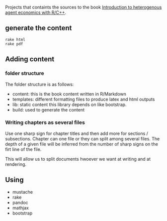 Projects that containts the sources to the book [Introduction to heterogenous agent economics with R/C++](http://tlamadon.github.io/econr-notes/DataTable.html). 

## generate the content

    rake html
    rake pdf

## Adding content

### folder structure

The folder structure is as follows:

 - content:   this is the book content written in R/Markdown
 - templates: different formatting files to produce latex and html outputs
 - lib:       static content this library depends on like bootstrap.
 - build:     used to generate the content


### Writing chapters as several files

Use one sharp sign for chapter titles and then add more for sections / subsections. Chapter can one file or they can split among several files. The depth of a given file will be inferred from the number of sharp signs on the firt line of the file.

This will allow us to split documents hwoever we want at writing and at rendering.

## Using

 - mustache
 - rake
 - pandoc
 - mathjax
 - bootstrap